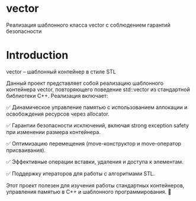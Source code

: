 # vector

Реализация шаблонного класса vector с соблюдением гарантий безопасности

# Introduction

vector – шаблонный контейнер в стиле STL

Данный проект представляет собой реализацию шаблонного контейнера vector, повторяющего поведение std::vector из стандартной библиотеки C++. Реализация включает:

✅ Динамическое управление памятью с использованием аллокации и освобождения ресурсов через allocator.

✅ Гарантии безопасности исключений, включая strong exception safety при изменении размера контейнера.

✅ Оптимизацию перемещения (move-конструктор и move-оператор присваивания).

✅ Эффективные операции вставки, удаления и доступа к элементам.

✅ Поддержку итераторов для работы с алгоритмами STL.

Этот проект полезен для изучения работы стандартных контейнеров, управления памятью в C++ и шаблонного программирования. 🚀
